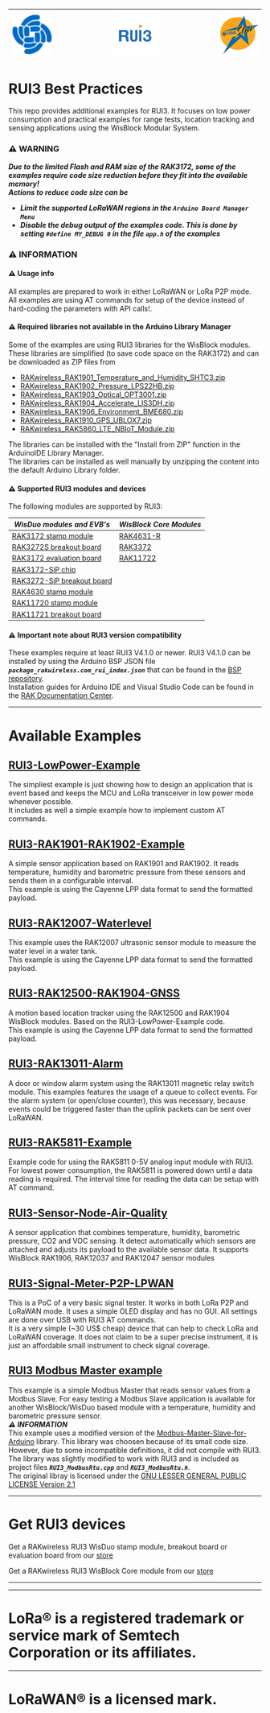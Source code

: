 | <img src="./assets/RAK-Whirls.png" alt="RAKWireless"> | <img src="./assets/RUI3.jpg" alt="RUI3" width=30%> | <img src="./assets/rakstar.jpg" alt="RAKstar" > |    
| :-: | :-: | :-: |     

# RUI3 Best Practices

This repo provides additional examples for RUI3. It focuses on low power consumption and practical examples for range tests, location tracking and sensing applications using the WisBlock Modular System.    

### ⚠️ WARNING 
_**Due to the limited Flash and RAM size of the RAK3172, some of the examples require code size reduction before they fit into the available memory!**_    
_**Actions to reduce code size can be**_
- _**Limit the supported LoRaWAN regions in the `Arduino Board Manager Menu`**_
- _**Disable the debug output of the examples code. This is done by setting `#define MY_DEBUG 0` in the file `app.h` of the examples**_

### ⚠️ INFORMATION 
#### ⚠️ Usage info
All examples are prepared to work in either LoRaWAN or LoRa P2P mode.    
All examples are using AT commands for setup of the device instead of hard-coding the parameters with API calls!.

#### ⚠️ Required libraries not available in the Arduino Library Manager
Some of the examples are using RUI3 libraries for the WisBlock modules. These libraries are simplified (to save code space on the RAK3172) and can be downloaded as ZIP files from
- [RAKwireless_RAK1901_Temperature_and_Humidity_SHTC3.zip](https://downloads.rakwireless.com/RUI/RUI3/Library/RAKwireless_RAK1901_Temperature_and_Humidity_SHTC3.zip)
- [RAKwireless_RAK1902_Pressure_LPS22HB.zip](https://downloads.rakwireless.com/RUI/RUI3/Library/RAKwireless_RAK1902_Pressure_LPS22HB.zip)
- [RAKwireless_RAK1903_Optical_OPT3001.zip](https://downloads.rakwireless.com/RUI/RUI3/Library/RAKwireless_RAK1903_Optical_OPT3001.zip)
- [RAKwireless_RAK1904_Accelerate_LIS3DH.zip](https://downloads.rakwireless.com/RUI/RUI3/Library/RAKwireless_RAK1904_Accelerate_LIS3DH.zip)
- [RAKwireless_RAK1906_Environment_BME680.zip](https://downloads.rakwireless.com/RUI/RUI3/Library/RAKwireless_RAK1906_Environment_BME680.zip)
- [RAKwireless_RAK1910_GPS_UBLOX7.zip](https://downloads.rakwireless.com/RUI/RUI3/Library/RAKwireless_RAK1910_GPS_UBLOX7.zip)
- [RAKwireless_RAK5860_LTE_NBIoT_Module.zip](https://downloads.rakwireless.com/RUI/RUI3/Library/RAKwireless_RAK5860_LTE_NBIoT_Module.zip)    

The libraries can be installed with the "Install from ZIP" function in the ArduinoIDE Library Manager.    
The libraries can be installed as well manually by unzipping the content into the default Arduino Library folder.

#### ⚠️ Supported RUI3 modules and devices
The following modules are supported by RUI3:    

| _**WisDuo modules and EVB's**_ | _**WisBlock Core Modules**_ |
| --- | --- |
| [RAK3172 stamp module](https://docs.rakwireless.com/Product-Categories/WisDuo/RAK3172-Module/Overview/) | [RAK4631-R](https://docs.rakwireless.com/Product-Categories/WisBlock/RAK4631-R/Overview/) |
| [RAK3272S breakout board](https://docs.rakwireless.com/Product-Categories/WisDuo/RAK3272S-Breakout-Board/Overview/) | [RAK3372](https://docs.rakwireless.com/Product-Categories/WisBlock/RAK3372/Overview/) |
| [RAK3172 evaluation board](https://docs.rakwireless.com/Product-Categories/WisDuo/RAK3172-Evaluation-Board/Overview/) | [RAK11722](https://docs.rakwireless.com/Product-Categories/WisBlock/RAK11722/Overview/) |
| [RAK3172-SiP chip](https://docs.rakwireless.com/Product-Categories/WisDuo/RAK3172-SiP/Overview/) |  |
| [RAK3272-SiP breakout board](https://docs.rakwireless.com/Product-Categories/WisDuo/RAK3272-SiP-Breakout-Board/Overview/) |  |
| [RAK4630 stamp module](https://docs.rakwireless.com/Product-Categories/WisDuo/RAK4630-Module/Overview/) |  |
| [RAK11720 stamp module](https://docs.rakwireless.com/Product-Categories/WisDuo/RAK11720-Module/Overview/)     |  |
| [RAK11721 breakout board](https://docs.rakwireless.com/Product-Categories/WisDuo/RAK11721-Breakout-Board/Overview/)     |  |

#### ⚠️ Important note about RUI3 version compatibility 
These examples require at least RUI3 V4.1.0 or newer.
RUI3 V4.1.0 can be installed by using the Arduino BSP JSON file _**`package_rakwireless.com_rui_index.json`**_ that can be found in the [BSP repository](https://github.com/RAKWireless/RAKwireless-Arduino-BSP-Index).     
Installation guides for Arduino IDE and Visual Studio Code can be found in the [RAK Documentation Center](https://docs.rakwireless.com/RUI3/Supported-IDE/).

----

# Available Examples

## [RUI3-LowPower-Example](./RUI3-LowPower-Example)
The simpliest example is just showing how to design an application that is event based and keeps the MCU and LoRa transceiver in low power mode whenever possible.    
It includes as well a simple example how to implement custom AT commands.

## [RUI3-RAK1901-RAK1902-Example](./RUI3-RAK1901-RAK1902-Example)    
A simple sensor application based on RAK1901 and RAK1902. It reads temperature, humidity and barometric pressure from these sensors and sends them in a configurable interval.    
This example is using the Cayenne LPP data format to send the formatted payload.    

## [RUI3-RAK12007-Waterlevel](./RUI3-RAK12007-Waterlevel)    
This example uses the RAK12007 ultrasonic sensor module to measure the water level in a water tank.    
This example is using the Cayenne LPP data format to send the formatted payload.    

## [RUI3-RAK12500-RAK1904-GNSS](./RUI3-RAK12500-RAK1904-GNSS)    
A motion based location tracker using the RAK12500 and RAK1904 WisBlock modules. Based on the RUI3-LowPower-Example code.    
This example is using the Cayenne LPP data format to send the formatted payload.    

## [RUI3-RAK13011-Alarm](./RUI3-RAK13011-Alarm)
A door or window alarm system using the RAK13011 magnetic relay switch module. This examples features the usage of a queue to collect events. For the alarm system (or open/close counter), this was necessary, because events could be triggered faster than the uplink packets can be sent over LoRaWAN.

## [RUI3-RAK5811-Example](./RUI3-RAK5811-Example)
Example code for using the RAK5811 0-5V analog input module with RUI3. For lowest power consumption, the RAK5811 is powered down until a data reading is required. The interval time for reading the data can be setup with AT command.    

## [RUI3-Sensor-Node-Air-Quality](./RUI3-Sensor-Node-Air-Quality)
A sensor application that combines temperature, humidity, barometric pressure, CO2 and VOC sensing. It detect automatically which sensors are attached and adjusts its payload to the available sensor data. It supports WisBlock RAK1906, RAK12037 and RAK12047 sensor modules

## [RUI3-Signal-Meter-P2P-LPWAN](./RUI3-Signal-Meter-P2P-LPWAN)
This is a PoC of a very basic signal tester. It works in both LoRa P2P and LoRaWAN mode. It uses a simple OLED display and has no GUI. All settings are done over USB with RUI3 AT commands.    
It is a very simple (~30 US$ cheap) device that can help to check LoRa and LoRaWAN coverage. It does not claim to be a super precise instrument, it is just an affordable small instrument to check signal coverage.    

## [RUI3 Modbus Master example](./ModBus)     
This example is a simple Modbus Master that reads sensor values from a Modbus Slave. For easy testing a Modbus Slave application is available for another WisBlock/WisDuo based module with a temperature, humidity and barometric pressure sensor.    
_**⚠️ INFORMATION**_  
This example uses a modified version of the [Modbus-Master-Slave-for-Arduino](https://github.com/smarmengol/Modbus-Master-Slave-for-Arduino) library. This library was choosen because of its small code size. However, due to some incompatible definitions, it did not compile with RUI3. The library was slightly modified to work with RUI3 and is included as project files _**`RUI3_ModbusRtu.cpp`**_ and _**`RUI3_ModbusRtu.h`**_.    
The original libray is licensed under the [GNU LESSER GENERAL PUBLIC LICENSE Version 2.1](https://github.com/smarmengol/Modbus-Master-Slave-for-Arduino/blob/master/LICENSE.md)

----

# Get RUI3 devices

Get a RAKwireless RUI3 WisDuo stamp module, breakout board or evaluation board from our [store](https://store.rakwireless.com/collections/new-menu-modules)

Get a RAKwireless RUI3 WisBlock Core module from our [store](https://store.rakwireless.com/collections/wisblock-core)

----
----

# LoRa® is a registered trademark or service mark of Semtech Corporation or its affiliates. 

----

# LoRaWAN® is a licensed mark.